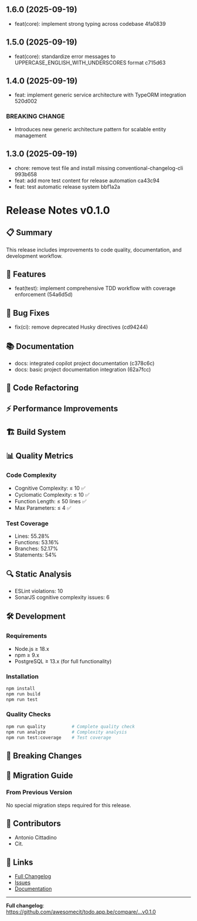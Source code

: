 ## 1.6.0 (2025-09-19)

- feat(core): implement strong typing across codebase 4fa0839

## 1.5.0 (2025-09-19)

- feat(core): standardize error messages to UPPERCASE_ENGLISH_WITH_UNDERSCORES format c715d63

## 1.4.0 (2025-09-19)

- feat: implement generic service architecture with TypeORM integration 520d002

### BREAKING CHANGE

- Introduces new generic architecture pattern for scalable entity management

## 1.3.0 (2025-09-19)

- chore: remove test file and install missing conventional-changelog-cli 993b658
- feat: add more test content for release automation ca43c94
- feat: test automatic release system bbf1a2a

# Release Notes v0.1.0

## 📋 Summary

This release includes improvements to code quality, documentation, and development workflow.

## 🚀 Features

- feat(test): implement comprehensive TDD workflow with coverage enforcement (54a6d5d)

## 🐛 Bug Fixes

- fix(ci): remove deprecated Husky directives (cd94244)

## 📚 Documentation

- docs: integrated copilot project documentation (c378c6c)
- docs: basic project documentation integration (62a7fcc)

## 🔧 Code Refactoring

## ⚡ Performance Improvements

## 🏗️ Build System

## 📊 Quality Metrics

### Code Complexity

- Cognitive Complexity: ≤ 10 ✅
- Cyclomatic Complexity: ≤ 10 ✅
- Function Length: ≤ 50 lines ✅
- Max Parameters: ≤ 4 ✅

### Test Coverage

- Lines: 55.28%
- Functions: 53.16%
- Branches: 52.17%
- Statements: 54%

## 🔍 Static Analysis

- ESLint violations: 10
- SonarJS cognitive complexity issues: 6

## 🛠️ Development

### Requirements

- Node.js ≥ 18.x
- npm ≥ 9.x
- PostgreSQL ≥ 13.x (for full functionality)

### Installation

```bash
npm install
npm run build
npm run test
```

### Quality Checks

```bash
npm run quality          # Complete quality check
npm run analyze          # Complexity analysis
npm run test:coverage    # Test coverage
```

## 🚨 Breaking Changes

## 📝 Migration Guide

### From Previous Version

No special migration steps required for this release.

## 🤝 Contributors

- Antonio Cittadino
- Cit.

## 🔗 Links

- [Full Changelog](https://github.com/awesomecit/todo.app.be/compare/...v0.1.0)
- [Issues](https://github.com/awesomecit/todo.app.be/issues)
- [Documentation](./docs/)

---

**Full changelog**: https://github.com/awesomecit/todo.app.be/compare/...v0.1.0
